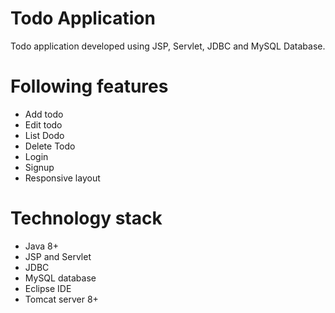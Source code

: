 # Todo Application

Todo application developed using JSP, Servlet, JDBC and MySQL Database.
# Following features

   - Add todo
   - Edit todo
   - List Dodo
   - Delete Todo
   - Login
   - Signup
   - Responsive layout

# Technology stack

   - Java 8+
   - JSP and Servlet
   - JDBC
   - MySQL database
   - Eclipse IDE
   - Tomcat server 8+
